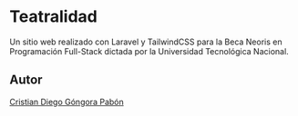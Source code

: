 # Teatralidad

Un sitio web realizado con Laravel y TailwindCSS para la Beca Neoris en Programación Full-Stack dictada por la Universidad Tecnológica Nacional.

## Autor

[Cristian Diego Góngora Pabón](https://www.linkedin.com/in/cristiangongora/)
